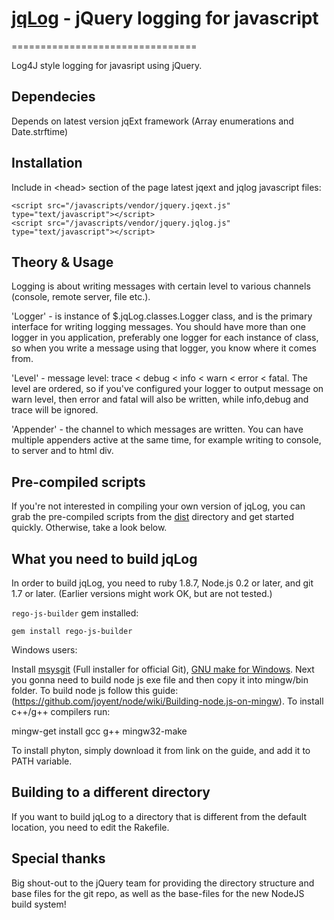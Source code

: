 # [jqLog]() - jQuery logging for javascript
================================

Log4J style logging for javasript using jQuery.

Dependecies
-------------------
Depends on latest version jqExt framework (Array enumerations and Date.strftime)


Installation
-------------------
Include in &lt;head&gt; section of the page latest jqext and jqlog javascript files:

    <script src="/javascripts/vendor/jquery.jqext.js" type="text/javascript"></script>
    <script src="/javascripts/vendor/jquery.jqlog.js" type="text/javascript"></script>


Theory & Usage
-------------------
Logging is about writing messages with certain level to various channels (console, remote server, file etc.).

'Logger' - is instance of $.jqLog.classes.Logger class, and is the primary interface for writing logging messages.
You should have more than one logger in you application, preferably one logger for each instance of class,
so when you write a message using that logger, you know where it comes from.

'Level' - message level: trace < debug < info < warn < error < fatal. The level are ordered, so if you've configured your logger to
output message on warn level, then error and fatal will also be written, while info,debug and trace will be ignored.

'Appender' - the channel to which messages are written. You can have multiple appenders active at the same time, for example writing
to console, to server and to html div.


Pre-compiled scripts
--------------------
If you're not interested in compiling your own version of jqLog, you can grab the pre-compiled scripts from the
[dist](https://github.com/alextk/jqLog/tree/master/dist/) directory and get started quickly. Otherwise, take a look below.


What you need to build jqLog
----------------------------
In order to build jqLog, you need to ruby 1.8.7, Node.js 0.2 or later, and git 1.7 or later.
(Earlier versions might work OK, but are not tested.)

`rego-js-builder` gem installed:

    gem install rego-js-builder


Windows users:

   Install [msysgit](https://code.google.com/p/msysgit/) (Full installer for official Git),
   [GNU make for Windows](http://gnuwin32.sourceforge.net/packages/make.htm).
   Next you gonna need to build node js exe file and then copy it into mingw/bin folder. To build node js follow this guide:
   (https://github.com/joyent/node/wiki/Building-node.js-on-mingw). To install c++/g++ compilers run:

   mingw-get install gcc g++ mingw32-make

   To install phyton, simply download it from link on the guide, and add it to PATH variable.


Building to a different directory
---------------------------------
If you want to build jqLog to a directory that is different from the default location, you need to edit the Rakefile.

Special thanks
--------------
Big shout-out to the jQuery team for providing the directory structure and base files for the git repo, as well as the base-files for the new NodeJS build system!